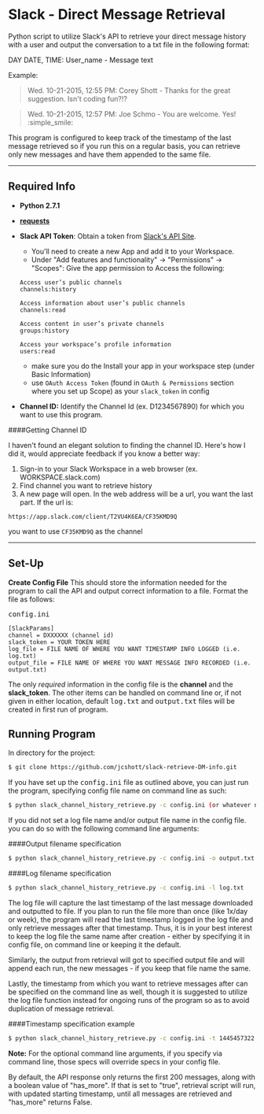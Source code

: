Slack - Direct Message Retrieval
====================================
Python script to utilize Slack's API to retrieve your direct message history with a user and output the conversation to a txt file in the following format:

DAY DATE, TIME: User_name - Message text

Example:

>Wed. 10-21-2015, 12:55 PM: Corey Shott - Thanks for the great suggestion. Isn't coding fun?!?

>Wed. 10-21-2015, 12:57 PM: Joe Schmo - You are welcome. Yes! :simple_smile:

This program is configured to keep track of the timestamp of the last message retrieved so if you run this on a regular basis, you can retrieve only new messages and have them appended to the same file.

____

## Required Info ##

* <b> Python 2.7.1</b>
* <b> [requests](https://pypi.org/project/requests/) </b>

* <b>Slack API Token</b>:  Obtain a token from [Slack's API Site](https://api.slack.com/apps).
	+ You'll need to create a new App and add it to your Workspace.
	+ Under "Add features and functionality" -> "Permissions" -> "Scopes": Give the app permission to Access the following:
	```
	Access user’s public channels
	channels:history

	Access information about user’s public channels
	channels:read

	Access content in user’s private channels
	groups:history

	Access your workspace’s profile information
	users:read
	```
	+ make sure you do the Install your app in your workspace step (under Basic Information)
	+ use `OAuth Access Token` (found in `OAuth & Permissions` section where you set up Scope) as your `slack_token` in config
* <b>Channel ID:</b> Identify the Channel Id (ex. D1234567890) for which you want to use this program.

####Getting Channel ID

I haven't found an elegant solution to finding the channel ID.  Here's how I did it, would appreciate feedback if you know a better way:

1. Sign-in to your Slack Workspace in a web browser (ex. WORKSPACE.slack.com)
2. Find channel you want to retrieve history
3. A new page will open.  In the web address will be a url, you want the last part. If the url is:
```
https://app.slack.com/client/T2VU4K6EA/CF35KMD9Q
```
you want to use `CF35KMD9Q` as the channel

____

## Set-Up ##

**Create Config File**
This should store the information needed for the program to call the API and output correct information to a file.  Format the file as follows:

<kbd>config.ini</kbd>

```
[SlackParams]
channel = DXXXXXX (channel id)
slack_token = YOUR TOKEN HERE
log_file = FILE NAME OF WHERE YOU WANT TIMESTAMP INFO LOGGED (i.e. log.txt)
output_file = FILE NAME OF WHERE YOU WANT MESSAGE INFO RECORDED (i.e. output.txt)
```
The only *required* information in the config file is the **channel** and the **slack_token**.  The other items can be handled on command line or, if not given in either location, default <kbd>log.txt</kbd> and <kbd>output.txt</kbd> files will be created in first run of program.

## Running Program ##

In directory for the project:

```sh
$ git clone https://github.com/jcshott/slack-retrieve-DM-info.git
```

If you have set up the <kbd>config.ini</kbd> file as outlined above, you can just run the program, specifying config file name on command line as such:

```sh
$ python slack_channel_history_retrieve.py -c config.ini (or whatever name you gave it, as long as its a *.ini file) `
```

If you did not set a log file name and/or output file name in the config file. you can do so with the following command line arguments:

####Output filename specification

```sh
$ python slack_channel_history_retrieve.py -c config.ini -o output.txt
```

####Log filename specification

```sh
$ python slack_channel_history_retrieve.py -c config.ini -l log.txt
```

The log file will capture the last timestamp of the last message downloaded and outputted to file.  If you plan to run the file more than once (like 1x/day or week), the program will read the last timestamp logged in the log file and only retrieve messages after that timestamp.  Thus, it is in your best interest to keep the log file the same name after creation - either by specifying it in config file, on command line or keeping it the default.


Similarly, the output from retrieval will got to specified output file and will append each run, the new messages - if you keep that file name the same.

Lastly, the timestamp from which you want to retrieve messages after can be specified on the command line as well, though it is suggested to utilize the log file function instead for ongoing runs of the program so as to avoid duplication of message retrieval.

####Timestamp specification example

```sh
$ python slack_channel_history_retrieve.py -c config.ini -t 1445457322.000006
```

<b>Note:</b> For the optional command line arguments, if you specify via command line, those specs will override specs in your config file.

By default, the API response only returns the first 200 messages, along with a boolean value of "has_more".  If that is set to "true", retrieval script will run, with updated starting timestamp, until all messages are retrieved and "has_more" returns False.
